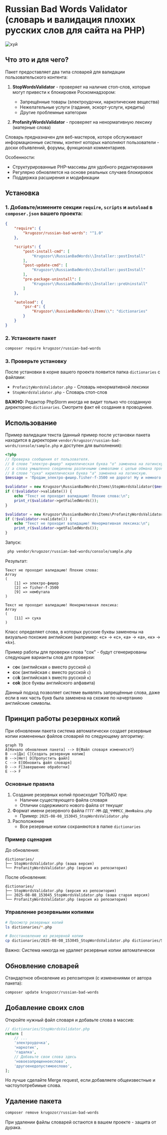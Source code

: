 # Russian Bad Words Validator (cловарь и валидация плохих русских слов для сайта на PHP)

![хуй](thumb.jpeg)

## Что это и для чего?
Пакет предоставляет два типа словарей для валидации пользовательского контента:

1. **StopWordsValidator** - проверяет на наличие стоп-слов, которые могут привести к блокировке Роскомнадзором:
    - Запрещённые товары (электроудочки, наркотические вещества)
    - Нежелательные услуги (гадания, эскорт-услуги, кредиты)
    - Другие проблемные категории

2. **ProfanityWordsValidator** - проверяет на ненормативную лексику (матерные слова)


Словарь предназначен для веб-мастеров, которе обслуживают информационные системы,
контент которых наполняют пользователи - доски объявлений, форумы, функционал комментариев.

Особенности:
- Структурированные PHP-массивы для удобного редактирования
- Регулярно обновляется на основе реальных случаев блокировок
- Поддержка расширения и модификации


## Установка

### 1. Добавьте/измените секции `require`, `scripts` и `autoload` в `composer.json` вашего проекта:

```json
{
    "require": {
        "krugozor/russian-bad-words": "^1.0"
    },

    "scripts": {
        "post-install-cmd": [
            "Krugozor\\RussianBadWords\\Installer::postInstall"
        ],
        "post-update-cmd": [
            "Krugozor\\RussianBadWords\\Installer::postInstall"
        ],
        "pre-package-uninstall": [
            "Krugozor\\RussianBadWords\\Installer::preUninstall"
        ]
    },

    "autoload": {
        "psr-4": {
            "Krugozor\\RussianBadWords\\Items\\": "dictionaries"
        }
    }
}
```

### 2. Установите пакет
```bash
composer require krugozor/russian-bad-words
```

### 3. Проверьте установку
После установки в корне вашего проекта появится папка `dictionaries` с файлами:
- `ProfanityWordsValidator.php` - Словарь ненормативной лексики
- `StopWordsValidator.php` - Словарь стоп-слов

**ВАЖНО:** Редактор PhpStorm иногда не видит только что созданную директорию `dictionaries`.
Смотрите факт её создания в проводнике.

## Использование
Пример валидации текста (данный пример после установки пакета находится в директории `vendor/krugozor/russian-bad-words/console/sample.php` и доступен для выполнения):

```php
<?php
// Проверка сообщения от пользователя.
// В слове "электрo-фишер" кириллическая буква "о" заменена на латинскую,
// а слова умышленно соединены различными символами с целью обмана программы.
// В слове "сукa" кириллическая буква "a" заменена на латинскую.
$message = 'Продам_электрo-фишер.fisher-f-3500 не дорого! Ну и немного нембутала, сукa';

$validator = new Krugozor\RussianBadWords\Items\StopWordsValidator($message);
if (!$validator->validate()) {
    echo "Текст не проходит валидацию! Плохие слова:\n";
    print_r($validator->getFailedWords());
}

$validator = new Krugozor\RussianBadWords\Items\ProfanityWordsValidator($message);
if (!$validator->validate()) {
    echo "Текст не проходит валидацию! Ненормативная лексика:\n";
    print_r($validator->getFailedWords());
}
```
Запуск:
```bash
 php vendor/krugozor/russian-bad-words/console/sample.php
```
Результат:
```
Текст не проходит валидацию! Плохие слова:
Array
(
    [1] => электрo-фишер
    [2] => fisher-f-3500
    [9] => нембутала
)

Текст не проходит валидацию! Ненормативная лексика:
Array
(
    [11] => сукa
)
```
Класс определяет слова, в которых русские буквы заменены на визуально похожие английские (например: «с» → «c», «а» → «a», «к» → «k»).

Пример работы для проверки слова "сок" - будут сгенерированы следующие варианты слов для проверки:
- с**o**к (английская `o` вместо русской `о`)
- **c**ок  (английская `c` вместо русской `с`)
- со**k** (английская `k` вместо русской `к`)
- **cok** (все буквы английского алфавита)

Данный подход позволяет системе выявлять запрещённые слова, даже если в них часть букв была заменена на схожие по начертанию английские символы.

## Принцип работы резервных копий

При обновлении пакета система автоматически создает резервные копии измененных файлов словарей по следующему алгоритму:
```mermaid
graph TD
A[Начало обновления пакета] --> B{Файл словаря изменился?}
B -->|Да| C[Создать резервную копию]
B -->|Нет| D[Пропустить файл]
C --> E[Обновить файл словаря]
D --> F[Завершение обработки]
E --> F
```

### Основные правила
1. Создание резервных копий происходит ТОЛЬКО при:
   - Наличии существующего файла словаря
   - Отличии содержимого нового файла от текущег
2. Формат имени резервного файла
`ГГГГ-ММ-ДД_ЧЧММСС_ИмяФайла.php`
   - Пример: `2025-08-08_153045_StopWordsValidator.php`
3. Расположение
   - Все резервные копии сохраняются в папке `dictionaries`

### Пример сценария
До обновления:
```
dictionaries/
├── StopWordsValidator.php (ваша версия)
└── ProfanityWordsValidator.php (версия из репозитория)
```

После обновления:
```
dictionaries/
├── StopWordsValidator.php (версия из репозитория)
├── 2025-08-08_153045_StopWordsValidator.php (ваша старая версия)
└── ProfanityWordsValidator.php (версия из репозитория)
```

### Управление резервными копиями
```bash
# Просмотр резервных копий
ls dictionaries/*.php

# Восстановление из резервной копии
cp dictionaries/2025-08-08_153045_StopWordsValidator.php dictionaries/StopWordsValidator.php
```
Важно: Система никогда не удаляет резервные копии автоматически

## Обновление словарей
Стандартное обновление из репозитория (с изменениями от автора пакета):
```bash
composer update krugozor/russian-bad-words
```

## Добавление своих слов
Откройте нужный файл словаря и добавьте слова в массив:
```php
// dictionaries/StopWordsValidator.php
return [
    // ...
    'электроудочка',
    'наркотик',
    'гадалка',
    // Добавьте свои слова здесь
    'новоезапрещенноеслово',
    'другоенедопустимоеслово',
];
```

Но лучше сделайте Merge request, если добавляете общеизвестные и частоупотребимые слова.

## Удаление пакета
```bash
composer remove krugozor/russian-bad-words
```
При удалении файлы словарей остаются в вашем проекте - защита от дурака.


